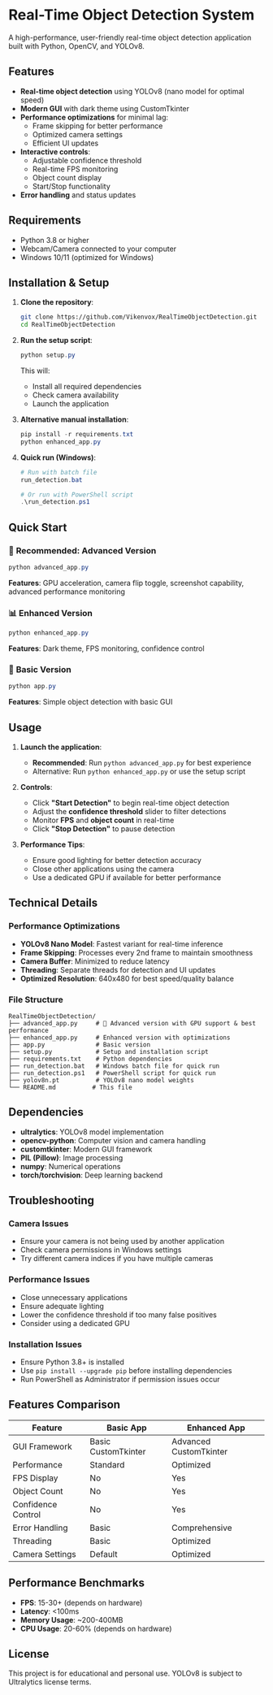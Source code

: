 # Real-Time Object Detection System

A high-performance, user-friendly real-time object detection application built with Python, OpenCV, and YOLOv8.

## Features

- **Real-time object detection** using YOLOv8 (nano model for optimal speed)
- **Modern GUI** with dark theme using CustomTkinter
- **Performance optimizations** for minimal lag:
  - Frame skipping for better performance
  - Optimized camera settings
  - Efficient UI updates
- **Interactive controls**:
  - Adjustable confidence threshold
  - Real-time FPS monitoring
  - Object count display
  - Start/Stop functionality
- **Error handling** and status updates

## Requirements

- Python 3.8 or higher
- Webcam/Camera connected to your computer
- Windows 10/11 (optimized for Windows)

## Installation & Setup

1. **Clone the repository**:
   ```bash
   git clone https://github.com/Vikenvox/RealTimeObjectDetection.git
   cd RealTimeObjectDetection
   ```

2. **Run the setup script**:
   ```powershell
   python setup.py
   ```
   
   This will:
   - Install all required dependencies
   - Check camera availability
   - Launch the application

3. **Alternative manual installation**:
   ```powershell
   pip install -r requirements.txt
   python enhanced_app.py
   ```

4. **Quick run (Windows)**:
   ```powershell
   # Run with batch file
   run_detection.bat
   
   # Or run with PowerShell script
   .\run_detection.ps1
   ```

## Quick Start

### 🚀 **Recommended: Advanced Version**
```powershell
python advanced_app.py
```
**Features**: GPU acceleration, camera flip toggle, screenshot capability, advanced performance monitoring

### 📊 **Enhanced Version**
```powershell
python enhanced_app.py
```
**Features**: Dark theme, FPS monitoring, confidence control

### 🔧 **Basic Version**
```powershell
python app.py
```
**Features**: Simple object detection with basic GUI

## Usage

1. **Launch the application**:
   - **Recommended**: Run `python advanced_app.py` for best experience
   - Alternative: Run `python enhanced_app.py` or use the setup script

2. **Controls**:
   - Click **"Start Detection"** to begin real-time object detection
   - Adjust the **confidence threshold** slider to filter detections
   - Monitor **FPS** and **object count** in real-time
   - Click **"Stop Detection"** to pause detection

3. **Performance Tips**:
   - Ensure good lighting for better detection accuracy
   - Close other applications using the camera
   - Use a dedicated GPU if available for better performance

## Technical Details

### Performance Optimizations

- **YOLOv8 Nano Model**: Fastest variant for real-time inference
- **Frame Skipping**: Processes every 2nd frame to maintain smoothness
- **Camera Buffer**: Minimized to reduce latency
- **Threading**: Separate threads for detection and UI updates
- **Optimized Resolution**: 640x480 for best speed/quality balance

### File Structure

```
RealTimeObjectDetection/
├── advanced_app.py     # 🚀 Advanced version with GPU support & best performance
├── enhanced_app.py     # Enhanced version with optimizations
├── app.py              # Basic version
├── setup.py            # Setup and installation script
├── requirements.txt    # Python dependencies
├── run_detection.bat   # Windows batch file for quick run
├── run_detection.ps1   # PowerShell script for quick run
├── yolov8n.pt          # YOLOv8 nano model weights
└── README.md          # This file
```

## Dependencies

- **ultralytics**: YOLOv8 model implementation
- **opencv-python**: Computer vision and camera handling
- **customtkinter**: Modern GUI framework
- **PIL (Pillow)**: Image processing
- **numpy**: Numerical operations
- **torch/torchvision**: Deep learning backend

## Troubleshooting

### Camera Issues
- Ensure your camera is not being used by another application
- Check camera permissions in Windows settings
- Try different camera indices if you have multiple cameras

### Performance Issues
- Close unnecessary applications
- Ensure adequate lighting
- Lower the confidence threshold if too many false positives
- Consider using a dedicated GPU

### Installation Issues
- Ensure Python 3.8+ is installed
- Use `pip install --upgrade pip` before installing dependencies
- Run PowerShell as Administrator if permission issues occur

## Features Comparison

| Feature | Basic App | Enhanced App |
|---------|-----------|--------------|
| GUI Framework | Basic CustomTkinter | Advanced CustomTkinter |
| Performance | Standard | Optimized |
| FPS Display | No | Yes |
| Object Count | No | Yes |
| Confidence Control | No | Yes |
| Error Handling | Basic | Comprehensive |
| Threading | Basic | Optimized |
| Camera Settings | Default | Optimized |

## Performance Benchmarks

- **FPS**: 15-30+ (depends on hardware)
- **Latency**: <100ms
- **Memory Usage**: ~200-400MB
- **CPU Usage**: 20-60% (depends on hardware)

## License

This project is for educational and personal use. YOLOv8 is subject to Ultralytics license terms.
